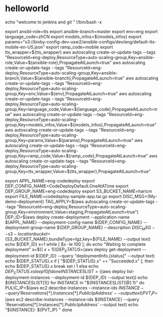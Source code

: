# helloworld
echo "welcome to jenkins and git "
!/bin/bash -x


export ansibl-role=tts
export ansible-branch=master
export env=eng
export language_code=zhCN
export models_infos=${models_infos}
export params="s3://bixby-config-dev-usw2/ansible-configs/dev/eng/default-tts-mobile-en-US.json"
export ramp_code=mobile
export tts_wrapper=${tts_wrapper}
aws autoscaling create-or-update-tags --tags  "ResourceId=eng-deploy,ResourceType=auto-scaling-group,Key=ansible-role,Value=${ansible-role},PropagateAtLaunch=true"
aws autoscaling create-or-update-tags --tags  "ResourceId=eng-deploy,ResourceType=auto-scaling-group,Key=ansible-branch,Value=${ansible-branch},PropagateAtLaunch=true"
aws autoscaling create-or-update-tags --tags  "ResourceId=eng-deploy,ResourceType=auto-scaling-group,Key=env,Value=${env},PropagateAtLaunch=true"
aws autoscaling create-or-update-tags --tags  "ResourceId=eng-deploy,ResourceType=auto-scaling-group,Key=language_code,Value=${language_code},PropagateAtLaunch=true"
aws autoscaling create-or-update-tags --tags  "ResourceId=eng-deploy,ResourceType=auto-scaling-group,Key=models_infos,Value=${models_infos},PropagateAtLaunch=true"
aws autoscaling create-or-update-tags --tags  "ResourceId=eng-deploy,ResourceType=auto-scaling-group,Key=params,Value=${params},PropagateAtLaunch=true"
aws autoscaling create-or-update-tags --tags  "ResourceId=eng-deploy,ResourceType=auto-scaling-group,Key=ramp_code,Value=${ramp_code},PropagateAtLaunch=true"
aws autoscaling create-or-update-tags --tags  "ResourceId=eng-deploy,ResourceType=auto-scaling-group,Key=tts_wrapper,Value=${tts_wrapper},PropagateAtLaunch=true"


export APPL_NAME=eng-codedeploy
export DEP_CONFIG_NAME=CodeDeployDefault.OneAtATime
export DEP_GROUP_NAME=eng-codedeploy
export S3_BUCKET_NAME=haricm
export FILE_NAME=codedeploy-sample-app.tar.gz
export DISC_MSG={My-demo-deployment}
TAG_APPLY=$(aws autoscaling create-or-update-tags --tags "ResourceId=eng-deploy,ResourceType=auto-scaling-group,Key=environment,Value=staging,PropagateAtLaunch=true")
DEP_ID=$(aws deploy create-deployment --application-name ${APPL_NAME}  --deployment-config-name ${DEP_CONFIG_NAME} --deployment-group-name ${DEP_GROUP_NAME} --description ${DISC_MSG} --s3-location bucket=${S3_BUCKET_NAME},bundleType=tgz,key=${FILE_NAME} --output text)
echo ${DEP_ID}
x=1
while [ $x -le 100 ];
do
  echo "Waiting to complete deployment"
  x=$(( $x + 1 ))
    DEP_STATUS=$(aws deploy get-deployment --deployment-id ${DEP_ID} --query "deploymentInfo.[status]" --output text)
       echo ${DEP_STATUS}.x
      if [ "${DEP_STATUS}.x" == "Succeeded.x" ]; then
      echo ${DEP_STATUS}.x
      break
      set i 1 
      else
      echo ${DEP_STATUS}.x
      sleep 10
      fi
done
INSTANCESLIST=($(aws deploy list-deployment-instances --deployment-id   ${DEP_ID} --output text))
echo ${INSTANCESLIST[1]}
for INSTANCE in "${INSTANCESLIST[@]:1}"
do
  PULIC_IP=$(aws ec2 describe-instances --instance-ids ${INSTANCE} --query 'Reservations[*].Instances[*].PublicIpAddress' --output text)
  PVT_IP=$(aws ec2 describe-instances --instance-ids ${INSTANCE} --query 'Reservations[*].Instances[*].PublicIpAddress' --output text)
  echo "${INSTANCE}: ${PVT_IP} "
done
